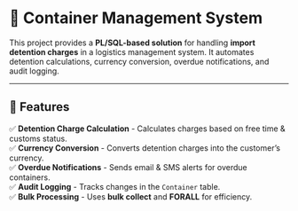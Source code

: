 # 🚢 Container Management System

This project provides a **PL/SQL-based solution** for handling **import detention charges** in a logistics management system. It automates detention calculations, currency conversion, overdue notifications, and audit logging.

---

## 📜 Features
✅ **Detention Charge Calculation** - Calculates charges based on free time & customs status.  
✅ **Currency Conversion** - Converts detention charges into the customer’s currency.  
✅ **Overdue Notifications** - Sends email & SMS alerts for overdue containers.  
✅ **Audit Logging** - Tracks changes in the `Container` table.  
✅ **Bulk Processing** - Uses **bulk collect** and **FORALL** for efficiency. 
